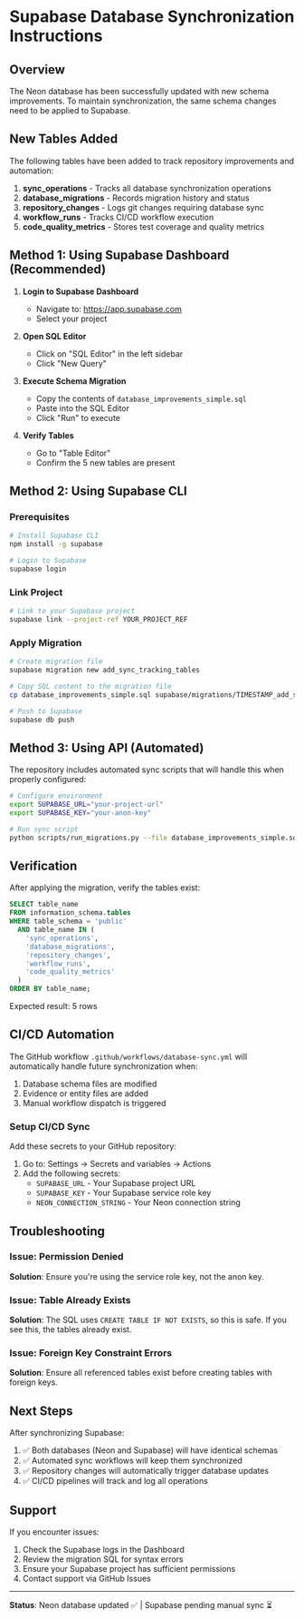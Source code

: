 # Supabase Database Synchronization Instructions

## Overview

The Neon database has been successfully updated with new schema improvements. To maintain synchronization, the same schema changes need to be applied to Supabase.

## New Tables Added

The following tables have been added to track repository improvements and automation:

1. **sync_operations** - Tracks all database synchronization operations
2. **database_migrations** - Records migration history and status
3. **repository_changes** - Logs git changes requiring database sync
4. **workflow_runs** - Tracks CI/CD workflow execution
5. **code_quality_metrics** - Stores test coverage and quality metrics

## Method 1: Using Supabase Dashboard (Recommended)

1. **Login to Supabase Dashboard**
   - Navigate to: https://app.supabase.com
   - Select your project

2. **Open SQL Editor**
   - Click on "SQL Editor" in the left sidebar
   - Click "New Query"

3. **Execute Schema Migration**
   - Copy the contents of `database_improvements_simple.sql`
   - Paste into the SQL Editor
   - Click "Run" to execute

4. **Verify Tables**
   - Go to "Table Editor"
   - Confirm the 5 new tables are present

## Method 2: Using Supabase CLI

### Prerequisites
```bash
# Install Supabase CLI
npm install -g supabase

# Login to Supabase
supabase login
```

### Link Project
```bash
# Link to your Supabase project
supabase link --project-ref YOUR_PROJECT_REF
```

### Apply Migration
```bash
# Create migration file
supabase migration new add_sync_tracking_tables

# Copy SQL content to the migration file
cp database_improvements_simple.sql supabase/migrations/TIMESTAMP_add_sync_tracking_tables.sql

# Push to Supabase
supabase db push
```

## Method 3: Using API (Automated)

The repository includes automated sync scripts that will handle this when properly configured:

```bash
# Configure environment
export SUPABASE_URL="your-project-url"
export SUPABASE_KEY="your-anon-key"

# Run sync script
python scripts/run_migrations.py --file database_improvements_simple.sql
```

## Verification

After applying the migration, verify the tables exist:

```sql
SELECT table_name 
FROM information_schema.tables 
WHERE table_schema = 'public' 
  AND table_name IN (
    'sync_operations',
    'database_migrations',
    'repository_changes',
    'workflow_runs',
    'code_quality_metrics'
  )
ORDER BY table_name;
```

Expected result: 5 rows

## CI/CD Automation

The GitHub workflow `.github/workflows/database-sync.yml` will automatically handle future synchronization when:

1. Database schema files are modified
2. Evidence or entity files are added
3. Manual workflow dispatch is triggered

### Setup CI/CD Sync

Add these secrets to your GitHub repository:

1. Go to: Settings → Secrets and variables → Actions
2. Add the following secrets:
   - `SUPABASE_URL` - Your Supabase project URL
   - `SUPABASE_KEY` - Your Supabase service role key
   - `NEON_CONNECTION_STRING` - Your Neon connection string

## Troubleshooting

### Issue: Permission Denied

**Solution**: Ensure you're using the service role key, not the anon key.

### Issue: Table Already Exists

**Solution**: The SQL uses `CREATE TABLE IF NOT EXISTS`, so this is safe. If you see this, the tables already exist.

### Issue: Foreign Key Constraint Errors

**Solution**: Ensure all referenced tables exist before creating tables with foreign keys.

## Next Steps

After synchronizing Supabase:

1. ✅ Both databases (Neon and Supabase) will have identical schemas
2. ✅ Automated sync workflows will keep them synchronized
3. ✅ Repository changes will automatically trigger database updates
4. ✅ CI/CD pipelines will track and log all operations

## Support

If you encounter issues:

1. Check the Supabase logs in the Dashboard
2. Review the migration SQL for syntax errors
3. Ensure your Supabase project has sufficient permissions
4. Contact support via GitHub Issues

---

**Status**: Neon database updated ✅ | Supabase pending manual sync ⏳

